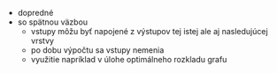 - dopredné
- so spätnou väzbou
	- vstupy môžu byť napojené z výstupov tej istej ale aj nasledujúcej vrstvy
	- po dobu výpočtu sa vstupy nemenia
	- využitie napríklad v úlohe optimálneho rozkladu grafu